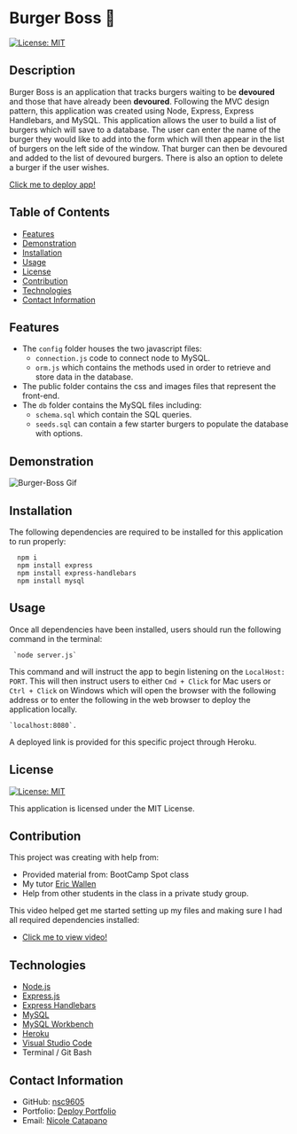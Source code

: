   # Burger Boss :hamburger: 
  [![License: MIT](https://img.shields.io/badge/License-MIT-yellow.svg)](https://opensource.org/licenses/MIT)
   

  ## Description

  Burger Boss is an application that tracks burgers waiting to be **devoured** and those that have already been **devoured**. Following the MVC design pattern, this application was created using Node, Express, Express Handlebars, and MySQL. This application allows the user to build a list of burgers which will save to a database. The user can enter the name of the burger they would like to add into the form which will then appear in the list of burgers on the left side of the window. That burger can then be devoured and added to the list of devoured burgers. There is also an option to delete a burger if the user wishes.

  [Click me to deploy app!](https://)
  
  ## Table of Contents
  
  * [Features](#features)
  * [Demonstration](#demonstration)
  * [Installation](#installation)
  * [Usage](#usage)
  * [License](#license)
  * [Contribution](#contribution)
  * [Technologies](#technologies)
  * [Contact Information](#contact-information)
 
  ## Features

  - The `config` folder houses the two javascript files:
    - `connection.js` code to connect node to MySQL.
    - `orm.js` which contains the methods used in order to retrieve and store data in the database.  
  - The public folder contains the css and images files that represent the front-end.
  - The `db` folder contains the MySQL files including: 
    * `schema.sql` which contain the SQL queries.
    * `seeds.sql` can contain a few starter burgers to populate the database with options.
  

  ## Demonstration
  ![Burger-Boss Gif](./public/assets/img/)


  ## Installation

  The following dependencies are required to be installed for this application to run properly:
      
      npm i
      npm install express
      npm install express-handlebars
      npm install mysql


  ## Usage

  Once all dependencies have been installed, users should run the following command in the terminal:

     `node server.js` 

  This command and will instruct the app to begin listening on the `LocalHost: PORT`. This will then instruct users to either `Cmd + Click` for Mac users or  `Ctrl + Click` on Windows which will open the browser with the following address or to enter the following in the web browser to deploy the application locally.               

    `localhost:8080`. 
  
  A deployed link is provided for this specific project through Heroku.


  ## License 
  [![License: MIT](https://img.shields.io/badge/License-MIT-yellow.svg)](https://opensource.org/licenses/MIT)

  This application is licensed under the MIT License. 


  ## Contribution

  This project was creating with help from:
  * Provided material from: BootCamp Spot class 
  * My tutor [Eric Wallen](https://github.com/ericwallen)
  * Help from other students in the class in a private study group.

  This video helped get me started setting up my files and making sure I had all required dependencies installed:
  * [Click me to view video!](https://www.youtube.com/watch?list=PLgJ8UgkiorCmI_wKKVt5FlkTG63sQF6rr&v=G7RvQMW2DOg&feature=youtu.be)

    
  ## Technologies
  
  * [Node.js](https://nodejs.org/en/)  
  * [Express.js](https://expressjs.com/)
  * [Express Handlebars](https://www.npmjs.com/package/express-handlebars)
  * [MySQL](https://dev.mysql.com/)
  * [MySQL Workbench](https://dev.mysql.com/downloads/workbench/)
  * [Heroku](https://devcenter.heroku.com/articles/getting-started-with-nodejs)
  * [Visual Studio Code](https://code.visualstudio.com/)
  * Terminal / Git Bash
    
  ## Contact Information

   * GitHub: [nsc9605](https://github.com/nsc9605)
   * Portfolio: [Deploy Portfolio](https://nsc9605.github.io/Responsive-Portfolio/)
   * Email:  [Nicole Catapano](mailto:nsc9605@gmail.com)
